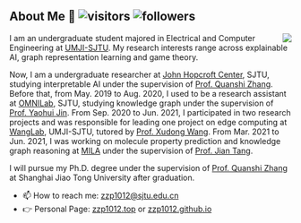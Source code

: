 ## About Me 👋 ![visitors](https://visitor-badge.glitch.me/badge?page_id=zzp1012.zzp1012)  ![followers](https://img.shields.io/github/followers/zzp1012)

<img align="right" src="https://github-readme-stats.vercel.app/api?username=zzp1012&show_icons=true&icon_color=805AD5&text_color=718096&bg_color=ffffff&hide_title=true" />

I am an undergraduate student majored in Electrical and Computer Engineering at [UMJI-SJTU](https://www.ji.sjtu.edu.cn/). My research interests range across explainable AI, graph representation learning and game theory. 

Now, I am a undergraduate researcher at [John Hopcroft Center](http://jhc.sjtu.edu.cn/), SJTU, studying interpretable AI under the supervision of [Prof. Quanshi Zhang](http://qszhang.com/). Before that, from May. 2019 to Aug. 2020, I used to be a research assistant at [OMNILab](http://omnilab.sjtu.edu.cn/), SJTU, studying knowledge graph under the supervision of [Prof. Yaohui Jin](https://ieeexplore.ieee.org/author/37276323800). From Sep. 2020 to Jun. 2021, I participated in two research projects and was responsible for leading one project on edge computing at [WangLab](http://wanglab.sjtu.edu.cn/en/Default.aspx), UMJI-SJTU, tutored by [Prof. Xudong Wang](https://wanglab.sjtu.edu.cn/en/content.aspx?info_lb=472&flag=295). From Mar. 2021 to Jun. 2021, I was working on molecule property prediction and knowledge graph reasoning at [MILA](https://mila.quebec/en/) under the supervision of [Prof. Jian Tang](https://jian-tang.com/). 

I will pursue my Ph.D. degree under the supervision of [Prof. Quanshi Zhang](http://qszhang.com/) at Shanghai Jiao Tong University after graduation.

- 📫 How to reach me: zzp1012@sjtu.edu.cn
- 👉 Personal Page: [zzp1012.top](http://zzp1012.top/) or [zzp1012.github.io](https://zzp1012.github.io/)
